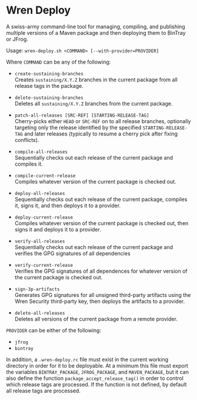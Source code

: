 # Wren Deploy
A swiss-army command-line tool for managing, compiling, and publishing multiple
versions of a Maven package and then deploying them to BinTray or JFrog.

Usage: `wren-deploy.sh <COMMAND> [--with-provider=PROVIDER]`

Where `COMMAND` can be any of the following:
  - `create-sustaining-branches`  
    Creates `sustaining/X.Y.Z` branches in the current package
    from all release tags in the package.

  - `delete-sustaining-branches`  
    Deletes all `sustaining/X.Y.Z` branches from the current
    package.

  - `patch-all-releases [SRC-REF] [STARTING-RELEASE-TAG]`  
    Cherry-picks either `HEAD` or `SRC-REF` on to all release
    branches, optionally targeting only the release identified by
    the specified `STARTING-RELEASE-TAG` and later releases
    (typically to resume a cherry pick after fixing conflicts).

  - `compile-all-releases`  
    Sequentially checks out each release of the current package
    and compiles it.

  - `compile-current-release`  
    Compiles whatever version of the current package is checked
    out.

  - `deploy-all-releases`  
    Sequentially checks out each release of the current package,
    compiles it, signs it, and then deploys it to a provider.

  - `deploy-current-release`  
    Compiles whatever version of the current package is checked
    out, then signs it and deploys it to a provider.

  - `verify-all-releases`  
    Sequentially checks out each release of the current package
    and verifies the GPG signatures of all dependencies

  - `verify-current-release`  
    Verifies the GPG signatures of all dependences for whatever
    version of the current package is checked out.

  - `sign-3p-artifacts`  
    Generates GPG signatures for all unsigned third-party
    artifacts using the Wren Security third-party key, then
    deploys the artifacts to a provider.    

  - `delete-all-releases`  
    Deletes all versions of the current package from a remote
    provider.

`PROVIDER` can be either of the following:
  - `jfrog`
  - `bintray`

In addition, a `.wren-deploy.rc` file must exist in the current working
directory in order for it to be deployable. At a minimum this file must export
the variables `BINTRAY_PACKAGE`, `JFROG_PACKAGE`, and `MAVEN_PACKAGE`, but it
can also define the function `package_accept_release_tag()` in order to control 
which release tags are processed. If the function is not defined, by default all
release tags are processed.
